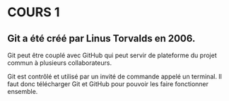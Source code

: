 
# COURS 1 #

## Git a été créé par Linus Torvalds en 2006. ##

Git peut être couplé avec GitHub qui peut servir de plateforme du projet commun à plusieurs collaborateurs. 

Git est contrôlé et utilisé par un invité de commande appelé un terminal. Il faut donc télécharger Git et GitHub pour pouvoir les faire fonctionner ensemble. 
